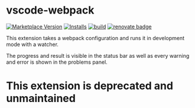 # vscode-webpack

[![Marketplace Version](https://vsmarketplacebadge.apphb.com/version/knisterpeter.vscode-webpack.svg)](https://marketplace.visualstudio.com/items?itemName=KnisterPeter.vscode-webpack)
[![Installs](https://vsmarketplacebadge.apphb.com/installs/knisterpeter.vscode-webpack.svg)](https://marketplace.visualstudio.com/items?itemName=KnisterPeter.vscode-webpack)
[![build](https://img.shields.io/github/workflow/status/knisterpeter/vscode-webpack/build?logo=github)](https://github.com/KnisterPeter/vscode-webpack/actions?query=workflow%3Abuild)
[![renovate badge](https://img.shields.io/badge/renovate-enabled-brightgreen.svg)](https://renovateapp.com/)

This extension takes a webpack configuration and runs it in development mode with a watcher.

The progress and result is visible in the status bar as well as every warning and error is shown
in the problems panel.


# This extension is deprecated and unmaintained
